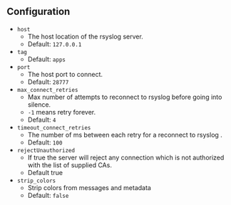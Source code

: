 ## Configuration

* `host`
    * The host location of the rsyslog server.
    * Default: `127.0.0.1`
* `tag`
    * Default: `apps`
* `port`
    * The host port to connect.
    * Default: `28777`
* `max_connect_retries`
    * Max number of attempts to reconnect to rsyslog before going into silence.
    * `-1` means retry forever.
    * Default: `4`
* `timeout_connect_retries`
    * The number of ms between each retry for a reconnect to rsyslog .
    * Default: `100`
* `rejectUnauthorized`
    * If true the server will reject any connection which is not authorized with the list of supplied CAs. 
    * Default true
* `strip_colors`
    * Strip colors from messages and metadata
    * Default: `false`
